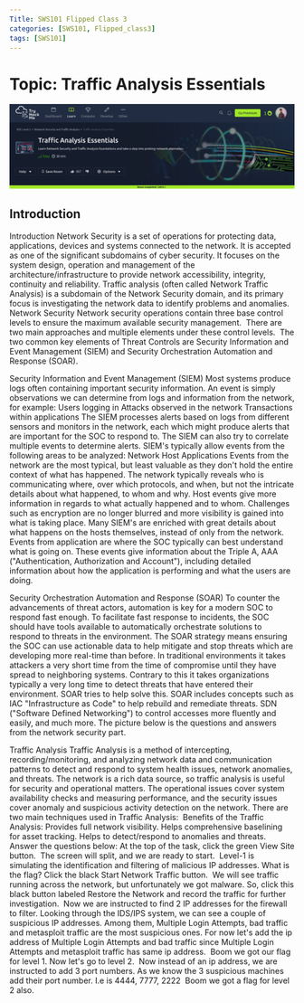 ```yaml
---
Title: SWS101 Flipped Class 3
categories: [SWS101, Flipped_class3]
tags: [SWS101]
---
```


# Topic: Traffic Analysis Essentials

![owasp](/pictures/SWS_pictures/traffic.png)

## Introduction
Introduction 
Network Security is a set of operations for protecting data, applications, devices and systems connected to the network. It is accepted as one of the significant subdomains of cyber security. It focuses on the system design, operation and management of the architecture/infrastructure to provide network accessibility, integrity, continuity and reliability. Traffic analysis (often called Network Traffic Analysis) is a subdomain of the Network Security domain, and its primary focus is investigating the network data to identify problems and anomalies.
Network Security
Network security operations contain three base control levels to ensure the maximum available security management.
<img>
There are two main approaches and multiple elements under these control levels.
<img>
The two common key elements of Threat Controls are Security Information and Event Management (SIEM) and Security Orchestration Automation and Response (SOAR).





Security Information and Event Management (SIEM)
Most systems produce logs often containing important security information. An event is simply observations we can determine from logs and information from the network, for example:
Users logging in
Attacks observed in the network
Transactions within applications
The SIEM processes alerts based on logs from different sensors and monitors in the network, each which might produce alerts that are important for the SOC to respond to. The SIEM can also try to correlate multiple events to determine alerts.
SIEM's typically allow events from the following areas to be analyzed:
Network
Host
Applications
Events from the network are the most typical, but least valuable as they don't hold the entire context of what has happened. The network typically reveals who is communicating where, over which protocols, and when, but not the intricate details about what happened, to whom and why.
Host events give more information in regards to what actually happened and to whom. Challenges such as encryption are no longer blurred and more visibility is gained into what is taking place. Many SIEM's are enriched with great details about what happens on the hosts themselves, instead of only from the network.
Events from application are where the SOC typically can best understand what is going on. These events give information about the Triple A, AAA ("Authentication, Authorization and Account"), including detailed information about how the application is performing and what the users are doing.


Security Orchestration Automation and Response (SOAR)
To counter the advancements of threat actors, automation is key for a modern SOC to respond fast enough. To facilitate fast response to incidents, the SOC should have tools available to automatically orchestrate solutions to respond to threats in the environment.
The SOAR strategy means ensuring the SOC can use actionable data to help mitigate and stop threats which are developing more real-time than before. In traditional environments it takes attackers a very short time from the time of compromise until they have spread to neighboring systems. Contrary to this it takes organizations typically a very long time to detect threats that have entered their environment. SOAR tries to help solve this.
SOAR includes concepts such as IAC "Infrastructure as Code" to help rebuild and remediate threats. SDN ("Software Defined Networking") to control accesses more fluently and easily, and much more.
The picture below is the questions and answers from the network security part.
<img>




Traffic Analysis
Traffic Analysis is a method of intercepting, recording/monitoring, and analyzing network data and communication patterns to detect and respond to system health issues, network anomalies, and threats. The network is a rich data source, so traffic analysis is useful for security and operational matters. The operational issues cover system availability checks and measuring performance, and the security issues cover anomaly and suspicious activity detection on the network.
There are two main techniques used in Traffic Analysis:
<img>
Benefits of the Traffic Analysis:
Provides full network visibility.
Helps comprehensive baselining for asset tracking.
Helps to detect/respond to anomalies and threats.
Answer the questions below:
At the top of the task, click the green View Site button.
<img>
The screen will split, and we are  ready to start.
<img>
Level-1 is simulating the identification and filtering of malicious IP addresses.
What is the flag?
Click the black Start Network Traffic button.
<img>
We will see traffic running across the network, but unfortunately we got malware. So, click this  black button labeled Restore the Network and record the traffic for further investigation.
<img>
Now we are instructed to find 2 IP addresses for the firewall to filter. Looking through the IDS/IPS system, we can see a couple of suspicious IP addresses. Among them, Multiple Login Attempts, bad traffic and metasploit traffic are the most suspicious ones. For now let's add the ip address of Multiple Login Attempts and bad traffic since Multiple Login Attempts and metasploit traffic has same ip address.
<img>
Boom we got our flag for level 1. Now let's go to level 2.
<img>
Now instead of an ip address, we are instructed to add 3 port numbers. As we know the 3 suspicious machines add their port number. I.e is 4444, 7777, 2222
<img>
Boom we got a flag for level 2 also.



